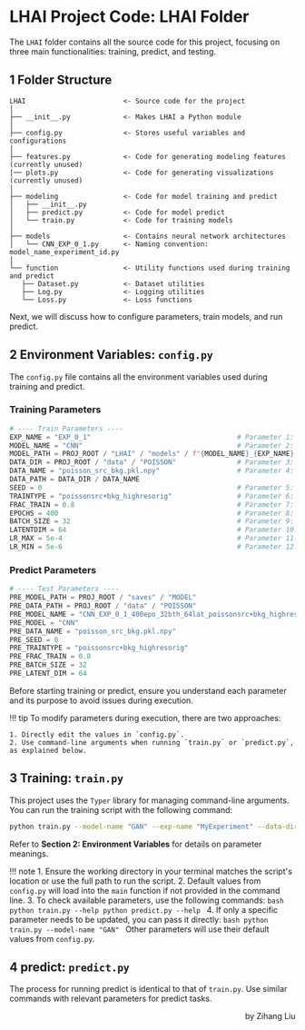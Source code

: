 # LHAI Project Code: LHAI Folder

The `LHAI` folder contains all the source code for this project, focusing on three main functionalities: training, predict, and testing.

## 1 Folder Structure

```plaintext
LHAI                        <- Source code for the project
│
├── __init__.py             <- Makes LHAI a Python module
│
├── config.py               <- Stores useful variables and configurations
│
├── features.py             <- Code for generating modeling features (currently unused)
│── plots.py                <- Code for generating visualizations (currently unused)
│
├── modeling                <- Code for model training and predict
│   ├── __init__.py
│   ├── predict.py          <- Code for model predict
│   └── train.py            <- Code for training models
│
├── models                  <- Contains neural network architectures
│   └── CNN_EXP_0_1.py      <- Naming convention: model_name_experiment_id.py
│
└── function                <- Utility functions used during training and predict
   ├── Dataset.py           <- Dataset utilities
   ├── Log.py               <- Logging utilities
   └── Loss.py              <- Loss functions
```

Next, we will discuss how to configure parameters, train models, and run predict.

## 2 Environment Variables: `config.py`

The `config.py` file contains all the environment variables used during training and predict.

### Training Parameters

```python
# ---- Train Parameters ----
EXP_NAME = "EXP_0_1"                                    # Parameter 1: Experiment identifier
MODEL_NAME = "CNN"                                      # Parameter 2: Model type (CNN, GAN, VAE, AE, DIFFUSION)
MODEL_PATH = PROJ_ROOT / "LHAI" / "models" / f"{MODEL_NAME}_{EXP_NAME}.py"
DATA_DIR = PROJ_ROOT / "data" / "POISSON"               # Parameter 3: Dataset directory
DATA_NAME = "poisson_src_bkg.pkl.npy"                   # Parameter 4: Dataset file name
DATA_PATH = DATA_DIR / DATA_NAME
SEED = 0                                                # Parameter 5: Random seed
TRAINTYPE = "poissonsrc+bkg_highresorig"                # Parameter 6: Training type
FRAC_TRAIN = 0.8                                        # Parameter 7: Train-test split ratio
EPOCHS = 400                                            # Parameter 8: Number of training epochs
BATCH_SIZE = 32                                         # Parameter 9: Batch size
LATENTDIM = 64                                          # Parameter 10: Latent dimension (VAE only)
LR_MAX = 5e-4                                           # Parameter 11: Maximum learning rate
LR_MIN = 5e-6                                           # Parameter 12: Minimum learning rate
```

### Predict Parameters

```python
# ---- Test Parameters ----
PRE_MODEL_PATH = PROJ_ROOT / "saves" / "MODEL"
PRE_DATA_PATH = PROJ_ROOT / "data" / "POISSON"
PRE_MODEL_NAME = "CNN_EXP_0_1_400epo_32bth_64lat_poissonsrc+bkg_highresorig_poisson_src_bkg.pkl.npy.pth"
PRE_MODEL = "CNN"
PRE_DATA_NAME = "poisson_src_bkg.pkl.npy"
PRE_SEED = 0
PRE_TRAINTYPE = "poissonsrc+bkg_highresorig"
PRE_FRAC_TRAIN = 0.8
PRE_BATCH_SIZE = 32
PRE_LATENT_DIM = 64
```

Before starting training or predict, ensure you understand each parameter and its purpose to avoid issues during execution.

!!! tip
    To modify parameters during execution, there are two approaches:
    
    1. Directly edit the values in `config.py`.
    2. Use command-line arguments when running `train.py` or `predict.py`, as explained below.

## 3 Training: `train.py`

This project uses the `Typer` library for managing command-line arguments. You can run the training script with the following command:

```bash
python train.py --model-name "GAN" --exp-name "MyExperiment" --data-dir "./data" --data-name "dataset.csv" --seed 42 --traintype "supervised" --frac-train 0.8 --epochs 10 --batch-size 32 --latentdim 128 --lr-max 0.01 --lr-min 0.001
```

Refer to **Section 2: Environment Variables** for details on parameter meanings.

!!! note
    1. Ensure the working directory in your terminal matches the script's location or use the full path to run the script.
    2. Default values from `config.py` will load into the `main` function if not provided in the command line.
    3. To check available parameters, use the following commands:
        ```bash
        python train.py --help
        python predict.py --help
        ```
    4. If only a specific parameter needs to be updated, you can pass it directly:
        ```bash
        python train.py --model-name "GAN"
        ```
        Other parameters will use their default values from `config.py`.

## 4 predict: `predict.py`

The process for running predict is identical to that of `train.py`. Use similar commands with relevant parameters for predict tasks.

<p align='right'>by Zihang Liu</p>